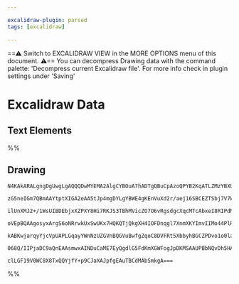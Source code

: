 ```yaml
---

excalidraw-plugin: parsed
tags: [excalidraw]

---
```

==⚠  Switch to EXCALIDRAW VIEW in the MORE OPTIONS menu of this document. ⚠== You can decompress Drawing data with the command palette: 'Decompress current Excalidraw file'. For more info check in plugin settings under 'Saving'


# Excalidraw Data

## Text Elements
%%
## Drawing
```compressed-json
N4KAkARALgngDgUwgLgAQQQDwMYEMA2AlgCYBOuA7hADTgQBuCpAzoQPYB2KqATLZMzYBXUtiRoIACyhQ4zZAHoFAc0JRJQgEYA6bGwC2CgF7N6hbEcK4OCtptbErHALRY8RMpWdx8Q1TdIEfARcZgRmBShcZQUebQBGABYEmjoghH0EDihmbgBtcDBQMBKIEm4pAGEAFQBFTQBxAE4AVQANYgB1ABEAOQQAdih8HkIKAC1UkshYRArcUlI2Kn5S

zG5neIGm7QBmAAYtptXIGA2eAA5tJp4mgDYLgYBWE4gKEnVuXd2r/aej16SBCEZTSbj7V7WZTBcGvZhQJYAawQlTY+DYpAqAGJ4ghcbipqVNLhsIjlEshBxiKj0ZiJAjrMw4AsslBCZAAGaEfD4ADKsBhEkEHnZEHhSIQnQ+km4iThCLYyP5MEF6GF5VeFNBHHCuTQ8VebGZ2DUZ31+whhUg5OEcAAksQ9ag8gBdV4c8iZB3cDhCHmvQhUrDzfai

ilUnXMJ2+/1WsUIBDEbjxXZPXY8Hi7RKJS3TBhMVicZO7O6vRgsdgcXqcMTcAbxeI8RIPdMB5jddJQRPcDkEMKvTTCKkAUWCmWy0b9+FeQjgxFwXaT+ueTx4d32FzuW92xzjRA4iJ9U9e6NJ3bQvfw/bjcDYgZy+StYAK0xKudf+yfbqfL9f31+/zbCcb5fla355vgoRQKi+j6Goi4AAp3tkR6xnm8ILFAABCgaOBwyiodOcZZMQOFUoGBFoDGRH

oVEpBQAAgosyxArgS6oNRrwkUxSwUKx7HQKQTjQkgXH4IOFDnqgl7XnmXKYImvIIMo44PlRU6FAAvuA4EQLgcBwPyC7iKgxQzECmQVPOpCHqsDCEAgFBYSSZLhtSaIYtiHLeT5hIQNgIiBNkdpdvo/ISjSnkSDieKxX5AWLKyIUZM5pI2pS7m0hUDIcEyLIoXZCVBVAyX6AAYtyfICiZYpohqhT+YFSWheFiqStKsqFU1wUtQqSrVRU6pJl1iU9R

kABKwjarqyYjcVpUAPLGqayYWnNzUZGVnBQGVuBwfgZqoC8DVFRt5XbbyhBGCZPDvo1o0laF1RYIxRDKFwEjBBybLrWNYV0YxzF8SE7GcSd3WPRkw5UjxLEg9lQlQjCv2Q/osMUNU8A1cwkgLHAfnMNgSw8m0XwXDsAxrvETT7IkAx3NTfx2YTxP4AAmtwlxxA8a53CWNN0wzx2lEYbAGNwZmQPQBBCCZ8TaH8Wko6Vk0ZZGToQG5fnkiQl3XZzd

068Q/IIPjaDC9aQnEAAsmwxAINDuCaME7EyQgdlG5FdKmXGWFogJpDKMSAAUPBbNQvDh5HAwR/s2hPAAlKK43KX6CwVIHIeZhCvAHBH2ex/HSdK+DD2tciS1QJWk5oZynoICnQZCfhEvERwTsu9wCKy682BEGbqDd+7cbt5ZaBD4aQjDIGJlDyXpR2AAVgg2A5Ly7dwLb9uO87Ulu3ZJJV4w1Ri/grd5rM2PpKvlaigF8IGJjczqbXkCnsirt9sP

clLGF19V0WC8X8TxQQYjfY+p9CJaXAJpfgEAuTBCdMAbSmkgA===
```
%%